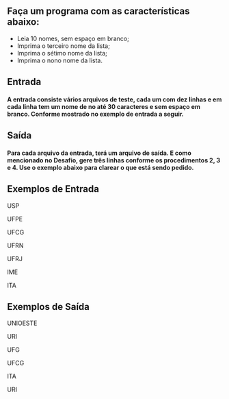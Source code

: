 ## Faça um programa com as características abaixo:

- Leia 10 nomes, sem espaço em branco;
- Imprima o terceiro nome da lista;
- Imprima o sétimo nome da lista;
- Imprima o nono nome da lista.

## Entrada
#### A entrada consiste vários arquivos de teste, cada um com dez linhas e em cada linha tem um nome de no até 30 caracteres e sem espaço em branco. Conforme mostrado no exemplo de entrada a seguir.

## Saída
#### Para cada arquivo da entrada, terá um arquivo de saída. E como mencionado no Desafio, gere três linhas conforme os procedimentos 2, 3 e 4. Use o exemplo abaixo para clarear o que está sendo pedido.

 
## Exemplos de Entrada	
USP

UFPE

UFCG

UFRN

UFRJ

IME

ITA

## Exemplos de Saída
UNIOESTE

URI

UFG

UFCG

ITA

URI